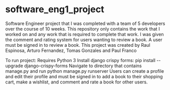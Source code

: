 # software_eng1_project
Software Engineer project that I was completed with a team of 5 developers over the course of 10 weeks. This repository only contains the work that I worked on and any work that is required to complete that work. I was given the comment and rating system for users wanting to review a book. A user must be signed in to review a book. This project was created by Raul Espinosa, Arturo Fernandez, Tomas Gonzales and Paul Franco

To run project:
Requires Python 3 
Install django crispy forms: pip install --upgrade django-crispy-forms
Navigate to directory that contains manage.py and run python manage.py runserver
Users can create a profile and edit their profile and must be signed in to add a book to their shopping cart, make a wishlist, and comment and rate a book for other users.
